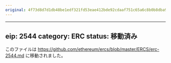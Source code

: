 ```yaml
---
original: 4f73d8d7d1db48be1edf321fd53eae412bde92cdaaf751c65a6c8b0b8dba975f
---
```


---
eip: 2544
category: ERC
status: 移動済み
---

このファイルは https://github.com/ethereum/ercs/blob/master/ERCS/erc-2544.md に移動されました。